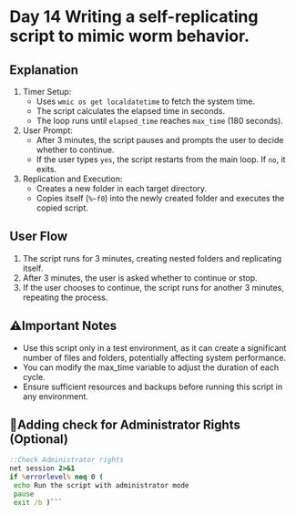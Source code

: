 # Day 14 Writing a self-replicating script to mimic worm behavior.
## Explanation
1. Timer Setup:
   * Uses `wmic os get localdatetime` to fetch the system time.
   * The script calculates the elapsed time in seconds.
   * The loop runs until `elapsed_time` reaches `max_time` (180 seconds).
2. User Prompt:
   * After 3 minutes, the script pauses and prompts the user to decide whether to continue.
   * If the user types `yes`, the script restarts from the main loop. If `no`, it exits.
3. Replication and Execution:
   * Creates a new folder in each target directory.
   * Copies itself (`%~f0`) into the newly created folder and executes the copied script.

## User Flow
1. The script runs for 3 minutes, creating nested folders and replicating itself.
2. After 3 minutes, the user is asked whether to continue or stop.
3. If the user chooses to continue, the script runs for another 3 minutes, repeating the process.

## :warning:Important Notes 
* Use this script only in a test environment, as it can create a significant number of files and folders, potentially affecting system performance.
* You can modify the max_time variable to adjust the duration of each cycle.
* Ensure sufficient resources and backups before running this script in any environment.

## :loudspeaker:Adding check for Administrator Rights (Optional)
```bat
::Check Administrator rights 
net session 2>&1
if %errorlevel% neq 0 (
 echo Run the script with administrator mode
 pause
 exit /b )```

